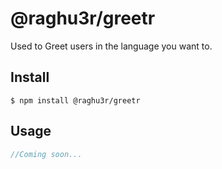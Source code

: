 # @raghu3r/greetr

Used to Greet users in the language you want to.

## Install

```
$ npm install @raghu3r/greetr
```

## Usage

```js
//Coming soon...
```